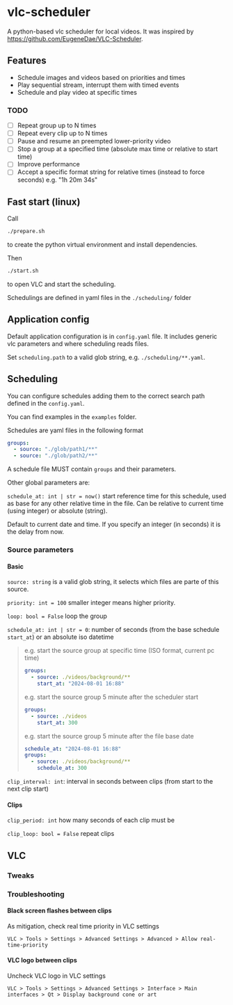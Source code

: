 # vlc-scheduler

A python-based vlc scheduler for local videos. It was inspired by https://github.com/EugeneDae/VLC-Scheduler.

## Features

- Schedule images and videos based on priorities and times
- Play sequential stream, interrupt them with timed events
- Schedule and play video at specific times

### TODO

- [ ] Repeat group up to N times
- [ ] Repeat every clip up to N times
- [ ] Pause and resume an preempted lower-priority video
- [ ] Stop a group at a specified time (absolute max time or relative to start time)
- [ ] Improve performance
- [ ] Accept a specific format string for relative times (instead to force seconds) e.g. "1h 20m 34s"

## Fast start (linux)

Call

```bash
./prepare.sh
```

to create the python virtual environment and install dependencies.

Then

```bash
./start.sh
```

to open VLC and start the scheduling.

Schedulings are defined in yaml files in the `./scheduling/` folder

## Application config

Default application configuration is in `config.yaml` file.
It includes generic vlc parameters and where scheduling reads files.

Set `scheduling.path` to a valid glob string, e.g. `./scheduling/**.yaml`.

## Scheduling

You can configure schedules adding them to
the correct search path defined in the `config.yaml`.

You can find examples in the `examples` folder.

Schedules are yaml files in the following format

```yaml
groups:
  - source: "./glob/path1/**"
  - source: "./glob/path2/**"
```

A schedule file MUST contain `groups` and their parameters.

Other global parameters are:

`schedule_at: int | str = now()` start reference time for this schedule, used as base for any other relative time in the
file. Can be relative to current time (using integer) or absolute (string).

Default to current date and time. If you specify an integer (in seconds) it is the delay from now.

### Source parameters

#### Basic

`source: string` is a valid glob string, it selects which files are parte of this source.

`priority: int = 100` smaller integer means higher priority.

`loop: bool = False` loop the group

`schedule_at: int | str = 0`: number of seconds (from the base schedule `start_at`) or an absolute iso datetime

> e.g. start the source group at specific time (ISO format, current pc time)
> ```yaml
> groups:
>   - source: ./videos/background/**
>     start_at: "2024-08-01 16:88"
> ```
> 
> e.g. start the source group 5 minute after the scheduler start
> ```yaml
> groups:
>   - source: ./videos
>     start_at: 300
> ```
> e.g. start the source group 5 minute after the file base date
> ```yaml
> schedule_at: "2024-08-01 16:88"
> groups:
>   - source: ./videos/background/**
>     schedule_at: 300
> ```

`clip_interval: int`: interval in seconds between clips (from start to the next clip start)

#### Clips

`clip_period: int` how many seconds of each clip must be

`clip_loop: bool = False` repeat clips

## VLC

### Tweaks

### Troubleshooting

#### Black screen flashes between clips

As mitigation, check real time priority in VLC settings
```
VLC > Tools > Settings > Advanced Settings > Advanced > Allow real-time-priority
```

#### VLC logo between clips

Uncheck VLC logo in VLC settings
```
VLC > Tools > Settings > Advanced Settings > Interface > Main interfaces > Qt > Display background cone or art
```

